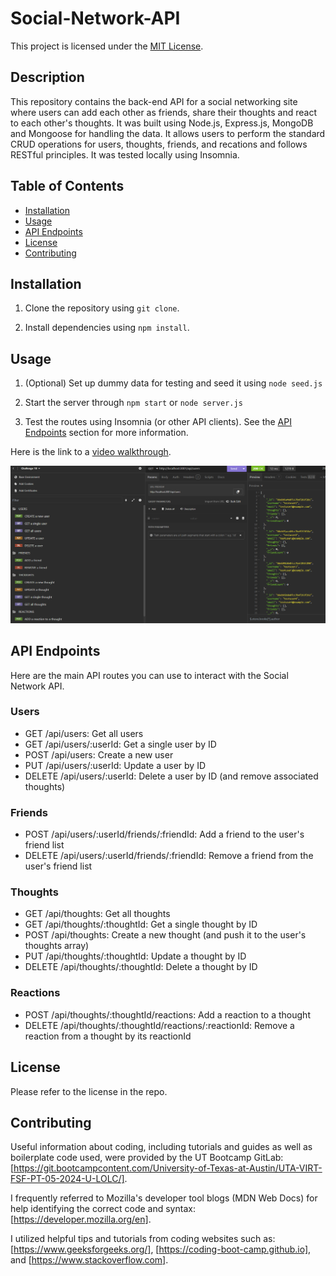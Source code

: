 # Social-Network-API

This project is licensed under the [MIT License](https://opensource.org/licenses/MIT).

## Description

This repository contains the back-end API for a social networking site where users can add each other as friends, share their thoughts and react to each other's thoughts. It was built using Node.js, Express.js, MongoDB and Mongoose for handling the data. It allows users to perform the standard CRUD operations for users, thoughts, friends, and recations and follows RESTful principles. It was tested locally using Insomnia.

## Table of Contents
  - [Installation](#installation)
  - [Usage](#usage)
  - [API Endpoints](#api-endpoints)
  - [License](#license)
  - [Contributing](#contributing)

  ## Installation
  
1. Clone the repository using `git clone`.

2. Install dependencies using `npm install`.
    
## Usage

1. (Optional) Set up dummy data for testing and seed it using `node seed.js`

2. Start the server through `npm start` or `node server.js`

3. Test the routes using Insomnia (or other API clients). See the [API Endpoints](#api-endpoints) section for more information. 

Here is the link to a [video walkthrough](https://drive.google.com/file/d/1-4YSClNn7XEwE-krPIUcDnMLFidm5TDx/view?usp=sharing).

![Screenshot of Endpoints in Insomnia](/images/API%20Endpoints.png)

 ## API Endpoints

 Here are the main API routes you can use to interact with the Social Network API.

### Users
- GET /api/users: Get all users
- GET /api/users/:userId: Get a single user by ID
- POST /api/users: Create a new user
- PUT /api/users/:userId: Update a user by ID
- DELETE /api/users/:userId: Delete a user by ID (and remove associated thoughts)

### Friends
- POST /api/users/:userId/friends/:friendId: Add a friend to the user's friend list
- DELETE /api/users/:userId/friends/:friendId: Remove a friend from the user's friend list

### Thoughts
- GET /api/thoughts: Get all thoughts
- GET /api/thoughts/:thoughtId: Get a single thought by ID
- POST /api/thoughts: Create a new thought (and push it to the user's thoughts array)
- PUT /api/thoughts/:thoughtId: Update a thought by ID
- DELETE /api/thoughts/:thoughtId: Delete a thought by ID

### Reactions
- POST /api/thoughts/:thoughtId/reactions: Add a reaction to a thought
- DELETE /api/thoughts/:thoughtId/reactions/:reactionId: Remove a reaction from a thought by its reactionId

## License
    
Please refer to the license in the repo.

## Contributing
  
Useful information about coding, including tutorials and guides as well as boilerplate code used, were provided by the UT Bootcamp GitLab: [https://git.bootcampcontent.com/University-of-Texas-at-Austin/UTA-VIRT-FSF-PT-05-2024-U-LOLC/].
    
I frequently referred to Mozilla's developer tool blogs (MDN Web Docs) for help identifying the correct code and syntax: [https://developer.mozilla.org/en].
  
I utilized helpful tips and tutorials from coding websites such as: [https://www.geeksforgeeks.org/], [https://coding-boot-camp.github.io], and [https://www.stackoverflow.com].